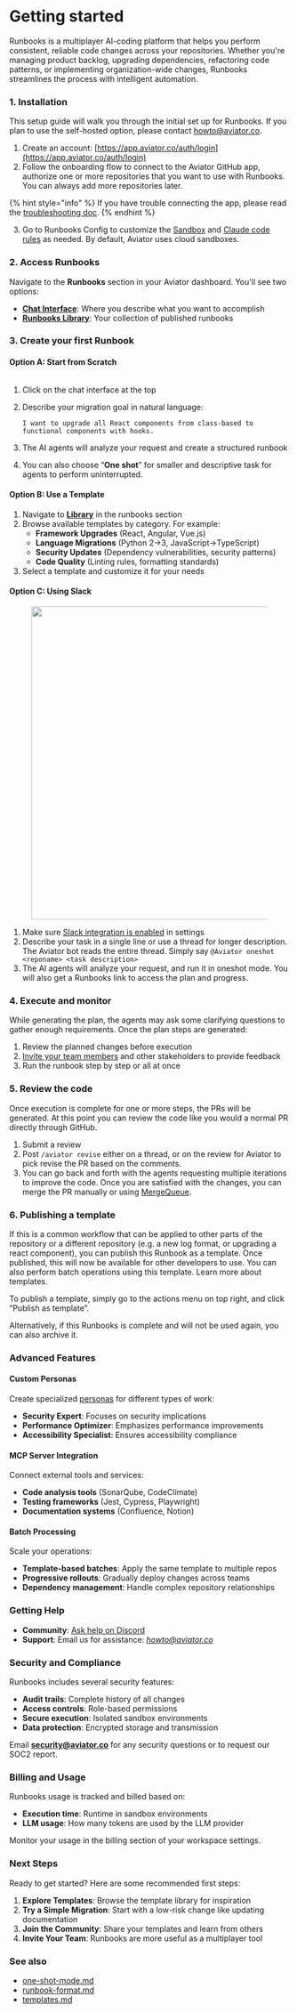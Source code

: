 # Getting started

Runbooks is a multiplayer AI-coding platform that helps you perform consistent, reliable code changes across your repositories. Whether you're managing product backlog, upgrading dependencies, refactoring code patterns, or implementing organization-wide changes, Runbooks streamlines the process with intelligent automation.

### 1. Installation

This setup guide will walk you through the initial set up for Runbooks. If you plan to use the self-hosted option, please contact [howto@aviator.co](mailto:howto@aviator.co).

1. Create an account: [https://app.aviator.co/auth/login](https://app.aviator.co/auth/login)
2. Follow the onboarding flow to connect to the Aviator GitHub app, authorize one or more repositories that you want to use with Runbooks. You can always add more repositories later.

{% hint style="info" %}
If you have trouble connecting the app, please read the [troubleshooting doc](../manage/faqs/troubleshooting-github-app-connection.md).
{% endhint %}

3. Go to Runbooks Config to customize the [Sandbox](https://app.aviator.co/runbooks/settings/sandbox) and [Claude code rules](https://app.aviator.co/runbooks/settings) as needed. By default, Aviator uses cloud sandboxes.

### 2. Access Runbooks

Navigate to the **Runbooks** section in your Aviator dashboard. You'll see two options:

* [**Chat Interface**](https://app.aviator.co/runbooks): Where you describe what you want to accomplish
* [**Runbooks Library**](https://app.aviator.co/runbooks/templates): Your collection of published runbooks

### 3. Create your first Runbook

#### Option A: Start from Scratch

<figure><img src="../.gitbook/assets/Screenshot 2025-10-28 at 11.35.31 AM.png" alt=""><figcaption></figcaption></figure>

1. Click on the chat interface at the top
2.  Describe your migration goal in natural language:

    ```
    I want to upgrade all React components from class-based to
    functional components with hooks.
    ```
3. The AI agents will analyze your request and create a structured runbook
4. You can also choose “**One shot**” for smaller and descriptive task for agents to perform uninterrupted.

#### Option B: Use a Template

1. Navigate to [**Library**](https://app.aviator.co/runbooks/templates) in the runbooks section
2. Browse available templates by category. For example:
   * **Framework Upgrades** (React, Angular, Vue.js)
   * **Language Migrations** (Python 2→3, JavaScript→TypeScript)
   * **Security Updates** (Dependency vulnerabilities, security patterns)
   * **Code Quality** (Linting rules, formatting standards)
3. Select a template and customize it for your needs

#### Option C: Using Slack

<figure><img src="../.gitbook/assets/Screenshot 2025-10-28 at 11.46.02 AM.png" alt="" width="563"><figcaption></figcaption></figure>

1. Make sure [Slack integration is enabled](../api/personal-integrations.md) in settings
2. Describe your task in a single line or use a thread for longer description. The Aviator bot reads the entire thread. Simply say `@Aviator oneshot <reponame> <task description>`
3. The AI agents will analyze your request, and run it in oneshot mode. You will also get a Runbooks link to access the plan and progress.

### 4. Execute and monitor

While generating the plan, the agents may ask some clarifying questions to gather enough requirements. Once the plan steps are generated:

1. Review the planned changes before execution
2. [Invite your team members](concepts/collaborating-with-the-team.md) and other stakeholders to provide feedback
3. Run the runbook step by step or all at once

### 5. Review the code

Once execution is complete for one or more steps, the PRs will be generated. At this point you can review the code like you would a normal PR directly through GitHub.

1. Submit a review
2. Post `/aviator revise` either on a thread, or on the review for Aviator to pick revise the PR based on the comments.
3. You can go back and forth with the agents requesting multiple iterations to improve the code. Once you are satisfied with the changes, you can merge the PR manually or using [MergeQueue](https://docs.aviator.co/mergequeue).

### 6. Publishing a template

If this is a common workflow that can be applied to other parts of the repository or a different repository (e.g. a new log format, or upgrading a react component), you can publish this Runbook as a template. Once published, this will now be available for other developers to use. You can also perform batch operations using this template. Learn more about templates.

To publish a template, simply go to the actions menu on top right, and click “Publish as template”.

Alternatively, if this Runbooks is complete and will not be used again, you can also archive it.

### Advanced Features

#### Custom Personas

Create specialized [personas](concepts/personas.md) for different types of work:

* **Security Expert**: Focuses on security implications
* **Performance Optimizer**: Emphasizes performance improvements
* **Accessibility Specialist**: Ensures accessibility compliance

#### MCP Server Integration

Connect external tools and services:

* **Code analysis tools** (SonarQube, CodeClimate)
* **Testing frameworks** (Jest, Cypress, Playwright)
* **Documentation systems** (Confluence, Notion)

#### Batch Processing

Scale your operations:

* **Template-based batches**: Apply the same template to multiple repos
* **Progressive rollouts**: Gradually deploy changes across teams
* **Dependency management**: Handle complex repository relationships

### Getting Help

* **Community**: [Ask help on Discord](https://discord.gg/MmQWrY9xrA)
* **Support**: Email us for assistance: [_howto@aviator.co_](mailto:howto@aviator.co)

### Security and Compliance

Runbooks includes several security features:

* **Audit trails**: Complete history of all changes
* **Access controls**: Role-based permissions
* **Secure execution**: Isolated sandbox environments
* **Data protection**: Encrypted storage and transmission

Email **security@aviator.co** for any security questions or to request our SOC2 report.

### Billing and Usage

Runbooks usage is tracked and billed based on:

* **Execution time**: Runtime in sandbox environments
* **LLM usage**: How many tokens are used by the LLM provider

Monitor your usage in the billing section of your workspace settings.

### Next Steps

Ready to get started? Here are some recommended first steps:

1. **Explore Templates**: Browse the template library for inspiration
2. **Try a Simple Migration**: Start with a low-risk change like updating documentation
3. **Join the Community**: Share your templates and learn from others
4. **Invite Your Team**: Runbooks are more useful as a multiplayer tool

### See also

* [one-shot-mode.md](concepts/one-shot-mode.md "mention")
* [runbook-format.md](concepts/runbook-format.md "mention")
* [templates.md](concepts/templates.md "mention")

